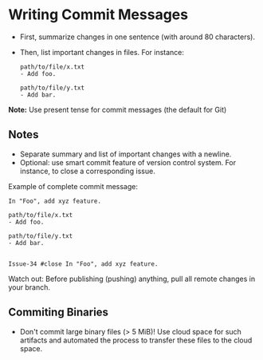 # Writing Commit Messages

- First, summarize changes in one sentence (with around 80 characters).
- Then, list important changes in files. For instance:

  ```
  path/to/file/x.txt
  - Add foo.
  
  path/to/file/y.txt
  - Add bar.
  ```

**Note:** Use present tense for commit messages (the default for Git)

## Notes

- Separate summary and list of important changes with a newline.
- Optional: use smart commit feature of version control system. For instance, to close a corresponding issue.

Example of complete commit message:

```
In "Foo", add xyz feature.

path/to/file/x.txt
- Add foo.
  
path/to/file/y.txt
- Add bar.


Issue-34 #close In "Foo", add xyz feature.
```

Watch out: Before publishing (pushing) anything, pull all remote changes in your branch.

## Commiting Binaries

- Don't commit large binary files (> 5 MiB)! Use cloud space for such artifacts and automated the process to transfer these files to the cloud space.
